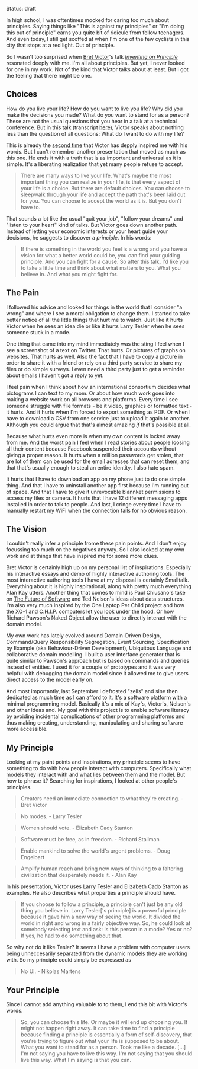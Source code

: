 Status: draft

In high school, I was oftentimes mocked for caring too much about principles. Saying things like "This is against my principles" or "I'm doing this out of principle" earns you quite bit of ridicule from fellow teenagers. And even today, I still get scoffed at when I'm one of the few cyclists in this city that stops at a red light. Out of principle.

So I wasn't too surprised when [Bret Victor]'s talk [*Inventing on Principle*][video] resonated deeply with me. I'm all about principles. But yet, I never looked for one in my work. Not of the kind that Victor talks about at least. But I got the feeling that there might be one.

[Bret Victor]: http://worrydream.com/
[video]: https://vimeo.com/36579366


## Choices

How do you live your life? How do you want to live you life? Why did you make the decisions you made? What do you want to stand for as a person? These are not the usual questions that you hear in a talk at a technical conference. But in this talk (transcript [here][transcript]), Victor speaks about nothing less than the question of all questions: What do I want to do with my life?

This is already the [second time][climate change] that Victor has depply inspired me with his words. But I can't remember another presentation that moved as much as this one. He ends it with a truth that is as important and universal as it is simple. It's a liberating realization that yet many people refuse to accept.

> There are many ways to live your life. What's maybe the most important thing you can realize in your life, is that every aspect of your life is a choice. But there are default choices. You can choose to sleepwalk through your life and accept the path that's been laid out for you. You can choose to accept the world as it is. But you don't have to.

That sounds a lot like the usual "quit your job", "follow your dreams" and "listen to your heart" kind of talks. But Victor goes down another path. Instead of letting your economic interests or your heart guide your decisions, he suggests to discover a *principle*. In his words:

> If there is something in the world you feel is a wrong and you have a vision for what a better world could be, you can find your guiding principle. And you can fight for a cause. So after this talk, I'd like you to take a little time and think about what matters to you. What you believe in. And what you might fight for.

[transcript]: http://blog.ezyang.com/2012/02/transcript-of-inventing-on-principleb/
[climate change]: http://worrydream.com/ClimateChange/


## The Pain

I followed his advice and looked for things in the world that I consider "a wrong" and where I see a moral obligation to change them. I started to take better notice of all the little things that hurt me to watch. Just like it hurts Victor when he sees an idea die or like it hurts Larry Tesler when he sees someone stuck in a mode.

One thing that came into my mind immediately was the sting I feel when I see a screenshot of a text on Twitter. That hurts. Or pictures of graphs on websites. That hurts as well. Also the fact that I have to copy a picture in order to share it with a friend or rely on a third party service to share my files or do simple surveys. I even need a third party just to get a reminder about emails I haven't got a reply to yet. 

I feel pain when I think about how an international consortium decides what pictograms I can text to my mom. Or about how much work goes into making a website work on all browsers and platforms. Every time I see someone struggle with file formats - be it video, graphics or formatted text - it hurts. And it hurts when I'm forced to export something as PDF. Or when I have to download a CSV from one service just to upload it again to another. Although you could argue that that's almost amazing *if* that's possible at all. 

Because what hurts even more is when my own content is locked away from me. And the worst pain I feel when I read stories about people loosing all their content because Facebook suspended their accounts without giving a proper reason. It hurts when a million passwords get stolen, that are lot of them can be used for the email adresses that can reset them, and that that's usually enough to steal an entire identity. I also hate spam.

It hurts that I have to download an app on my phone just to do one simple thing. And that I have to uninstall another app first because I'm running out of space. And that I have to give it unrevocable blannket permissions to access my files or camera. It hurts that I have 12 different messaging apps installed in order to talk to people. And last, I cringe every time I have to manually restart my WiFi when the connection fails for no obvious reason.


## The Vision

I couldn't really infer a principle frome these pain points. And I don't enjoy focussing too much on the negatives anyway. So I also looked at my own work and at things that have inspired me for some more clues.

Bret Victor is certainly high up on my personal list of inspirations. Especially his interactive essays and demo of highly interactive authoring tools. The most interactive authoring tools I have at my disposal is certainly Smalltalk. Everything about it is highly inspirational, along with pretty much everything Alan Kay utters. Another thing that comes to mind is Paul Chiusano's take on [The Future of Software] and Ted Nelson's ideas about data structures. I'm also very much inspired by the One Laptop Per Child project and how the XO-1 and C.H.I.P. computers let you look under the hood. Or how Richard Pawson's Naked Object allow the user to directly interact with the domain model.

My own work has lately evolved around Domain-Driven Design, Command/Query Responsibility Segregation, Event Sourcing, Specification by Example (aka Behaviour-Driven Development), Ubiquitous Language and collaborative domain modelling. I built a user interface generator that is quite similar to Pawson's approach but is based on commands and queries instead of entities. I used it for a couple of prototypes and it was very helpful with debugging the domain model since it allowed me to give users direct access to the model early on.

And most importantly, last September I defrosted "zells" and sine then dedicated as much time as I can afford to it. It's a software platform with a minimal programming model. Basically it's a mix of Kay's, Victor's, Nelson's and other ideas and. My goal with this project is to enable software literacy by avoiding incidental complications of other programming platforms and thus making creating, understanding, manipulating and sharing software more accessible.

[The Future of Software]: http://pchiusano.github.io/2013-05-22/future-of-software.html


## My Principle

Looking at my paint points and inspirations, my principle seems to have something to do with how people interact with computers. Specifically what models they interact with and what lies between them and the model. But how to phrase it? Searching for inspirations, I looked at other people's principles.

> Creators need an immediate connection to what they're creating. - Bret Victor

> No modes. - Larry Tesler

> Women should vote. - Elizabeth Cady Stanton

> Software must be free, as in freedom. - Richard Stallman

> Enable mankind to solve the world's urgent problems. - Doug Engelbart

> Amplify human reach and bring new ways of thinking to a faltering civilization that desperately needs it. - Alan Kay

In his presentation, Victor uses Larry Tesler and Elizabeth Cado Stanton as examples. He also describes what properties a principle should have.

> If you choose to follow a principle, a principle can't just be any old thing you believe in. Larry Tesler['s principle] is a powerful principle because it gave him a new way of seeing the world. It divided the world in right and wrong in a fairly objective way. So, he could look at somebody selecting text and ask: Is this person in a mode? Yes or no? If yes, he had to do something about that.

So why not do it like Tesler? It seems I have a problem with computer users being unneccesarily separated from the dynamic models they are working with. So my principle could simply be expressed as

> No UI. - Nikolas Martens



## Your Principle

Since I cannot add anything valuable to to them, I end this bit with Victor's words.

> So, you can choose this life. Or maybe it will end up choosing you. It might not happen right away. It can take time to find a principle because finding a principle is essentially a form of self-discovery, that you're trying to figure out what your life is supposed to be about. What you want to stand for as a person. Took me like a decade. [...] I'm not saying you have to live this way. I'm not saying that you should live this way. What I'm saying is that you can.
